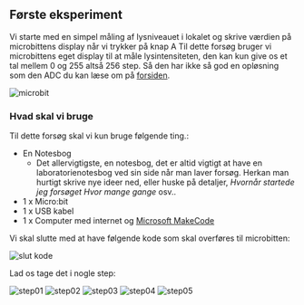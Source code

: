 ## Første eksperiment
Vi starte med en simpel måling af lysniveauet i lokalet og skrive værdien på microbittens display når vi trykker på knap A
Til dette forsøg bruger vi microbittens eget display til at måle lysintensiteten, den kan kun give os et tal mellem 0 og 255 altså 256 step. Så den har ikke så god en opløsning som den ADC du kan læse om på [forsiden](https://hanshenrikjeppesen.github.io/Microbit_light_level/#hvorfor-1023).  

![microbit](https://hanshenrikjeppesen.github.io/Microbit_light_level/IMAGE/microbit.jpg)

### Hvad skal vi bruge
Til dette forsøg skal vi kun bruge følgende ting.:
* En Notesbog
    * Det allervigtigste, en notesbog, det er altid vigtigt at have en laboratorienotesbog ved sin side når man laver forsøg. Herkan man hurtigt skrive nye ideer ned, eller huske på detaljer, *Hvornår startede jeg forsøget* *Hvor mange gange* osv..
* 1 x Micro:bit
* 1 x USB kabel
* 1 x Computer med internet og [Microsoft MakeCode](https://pxt.microbit.org/)

Vi skal slutte med at have følgende kode som skal overføres til microbitten:

![slut kode](https://hanshenrikjeppesen.github.io/Microbit_light_level/IMAGE/blocks_light_level01.png)

Lad os tage det i nogle step:

![step01](https://hanshenrikjeppesen.github.io/Microbit_light_level/IMAGE/ex01_step01.png)
![step02](https://hanshenrikjeppesen.github.io/Microbit_light_level/IMAGE/ex01_step02.png)
![step03](https://hanshenrikjeppesen.github.io/Microbit_light_level/IMAGE/ex01_step03.png)
![step04](https://hanshenrikjeppesen.github.io/Microbit_light_level/IMAGE/ex01_step04.png)
![step05](https://hanshenrikjeppesen.github.io/Microbit_light_level/IMAGE/ex01_step05.png)



